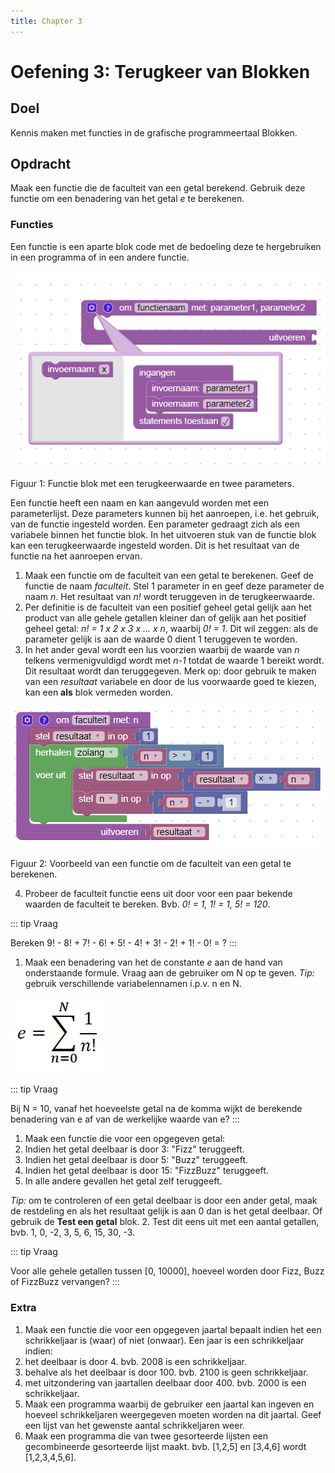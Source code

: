 ```yaml
---
title: Chapter 3
---
```


# Oefening 3: Terugkeer van Blokken

## Doel

Kennis maken met functies in de grafische programmeertaal Blokken.

## Opdracht

Maak een functie die de faculteit van een getal berekend. Gebruik deze functie om een benadering van het getal *e* te berekenen.

### Functies

Een functie is een aparte blok code met de bedoeling deze te hergebruiken in een programma of in een andere functie.

![Functie blok met een terugkeerwaarde en twee parameters](./assets/functie.png)

Figuur 1: Functie blok met een terugkeerwaarde en twee parameters.

Een functie heeft een naam en kan aangevuld worden met een parameterlijst. Deze parameters kunnen bij het aanroepen, i.e. het gebruik, van de functie ingesteld worden. Een parameter gedraagt zich als een variabele binnen het functie blok. In het uitvoeren stuk van de functie blok kan een terugkeerwaarde ingesteld worden. Dit is het resultaat van de functie na het aanroepen ervan.

1. Maak een functie om de faculteit van een getal te berekenen. Geef de functie de naam *faculteit*. Stel 1 parameter in en geef deze parameter de naam *n*. Het resultaat van *n!* wordt teruggeven in de terugkeerwaarde.
2. Per definitie is de faculteit van een positief geheel getal gelijk aan het product van alle gehele getallen kleiner dan of gelijk aan het positief geheel getal: *n! = 1 x 2 x 3 x  ... x n*, waarbij  *0! = 1*. Dit wil zeggen: als de parameter gelijk is aan de waarde 0 dient 1 teruggeven te worden.
3. In het ander geval wordt een lus voorzien waarbij de waarde van *n* telkens vermenigvuldigd wordt met *n-1* totdat de waarde 1 bereikt wordt. Dit resultaat wordt dan teruggegeven. Merk op: door gebruik te maken van een *resultaat* variabele en door de lus voorwaarde goed te kiezen, kan een **als** blok vermeden worden.

  ![Functie om de faculteit van een getal te berekenen.](./assets/faculteit.png)

  Figuur 2: Voorbeeld van een functie om de faculteit van een getal te berekenen.

4. Probeer de faculteit functie eens uit door voor een paar bekende waarden de faculteit te bereken. Bvb. *0! = 1, 1! = 1, 5! = 120*.

::: tip Vraag

Bereken 9! - 8! + 7! - 6! + 5! - 4! + 3! - 2! + 1! - 0! = ?
:::

1. Maak een benadering van het de constante *e* aan de hand van onderstaande formule. Vraag aan de gebruiker om N op te geven. *Tip:* gebruik verschillende variabelennamen i.p.v. n en N.

![Benadering van e.](./assets/getale.png)

::: tip Vraag

Bij N = 10, vanaf het hoeveelste getal na de komma wijkt de berekende benadering van e af van de werkelijke waarde van e?
:::

1. Maak een functie die voor een opgegeven getal:
  1. Indien het getal deelbaar is door 3: "Fizz" teruggeeft.
  2. Indien het getal deelbaar is door 5: "Buzz" teruggeeft.
  3. Indien het getal deelbaar is door 15: "FizzBuzz" teruggeeft.
  4. In alle andere gevallen het getal zelf teruggeeft.

  *Tip:* om te controleren of een getal deelbaar is door een ander getal, maak de restdeling en als het resultaat gelijk is aan 0 dan is het getal deelbaar. Of gebruik de **Test een getal** blok.
2. Test dit eens uit met een aantal getallen, bvb. 1, 0, -2, 3, 5, 6, 15, 30, -3.

::: tip Vraag

Voor alle gehele getallen tussen [0, 10000], hoeveel worden door Fizz, Buzz of FizzBuzz vervangen?
:::

### Extra

1. Maak een functie die voor een opgegeven jaartal bepaalt indien het een schrikkeljaar is (waar) of niet (onwaar). Een jaar is een schrikkeljaar indien:
  1. het deelbaar is door 4. bvb. 2008 is een schrikkeljaar.
  2. behalve als het deelbaar is door 100. bvb. 2100 is geen schrikkeljaar.
  3. met uitzondering van jaartallen deelbaar door 400. bvb. 2000 is een schrikkeljaar.
2. Maak een programma waarbij de gebruiker een jaartal kan ingeven en hoeveel schrikkeljaren weergegeven moeten worden na dit jaartal. Geef een lijst van het gewenste aantal schrikkeljaren weer.
3. Maak een programma die van twee gesorteerde lijsten een gecombineerde gesorteerde lijst maakt. bvb. [1,2,5] en [3,4,6] wordt [1,2,3,4,5,6].

